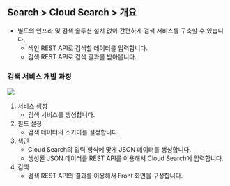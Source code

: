 ## Search > Cloud Search > 개요

* 별도의 인프라 및 검색 솔루션 설치 없이 간편하게 검색 서비스를 구축할 수 있습니다.
    * 색인 REST API로 검색할 데이터를 입력합니다.
    * 검색 REST API로 검색 결과를 받아옵니다.

### 검색 서비스 개발 과정
![](http://static.toastoven.net/prod_search/block_diagrm-20200113.png?)
1. 서비스 생성
    * 검색 서비스를 생성합니다.
2. 필드 설정
    * 검색 데이터의 스카마를 설정합니다.
3. 색인
    * Cloud Search의 입력 형식에 맞게 JSON 데이터를 생성합니다.
    * 생성된 JSON 데이터를 REST API를 이용해서 Cloud Search에 입력합니다.
4. 검색
    * 검색 REST API의 결과를 이용해서 Front 화면을 구성합니다.
